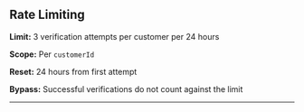 ## Rate Limiting

**Limit:** 3 verification attempts per customer per 24 hours

**Scope:** Per `customerId`

**Reset:** 24 hours from first attempt

**Bypass:** Successful verifications do not count against the limit

---
